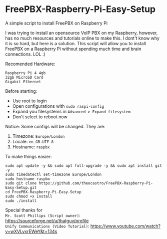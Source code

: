 # FreePBX-Raspberry-Pi-Easy-Setup
A simple script to install FreePBX on Raspberry Pi

 I was trying to install an opensource VoIP PBX on my Raspberry, however, has no much resources and tutorials online to make this. I dont't know why it is so hard, but here is a solution. This script will allow you to install FreePBX on a Raspberry Pi without spending much time and brain connections. LOL :)

 Recomended Hardware:
```
Raspberry Pi 4 4gb
32gb MicroSD Card
Gigabit Ethernet
```


Before starting:
* Use root to login
* Open configurations with ```sudo raspi-config```
* Expand you filesystems in ```Advanced > Expand filesystem```
* Don't select to reboot now


Notice:
Some configs will be changed. They are:
 1. Timezone: ```Europe/London```
 2. Locale: ```en_GB.UTF-8```
 3. Hostname: ```raspbx```


To make things easier:

```
sudo apt update -y && sudo apt full-upgrade -y && sudo apt install git -y
sudo timedatectl set-timezone Europe/London
sudo hostname raspbx
sudo git clone https://github.com/theocastro/FreePBX-Raspberry-Pi-Easy-Setup.git
cd FreePBX-Raspberry-Pi-Easy-Setup
sudo chmod +x install
sudo ./install
```



Special thanks for
<br/>
```Mr. Scott Phillips (Script owner)```: https://sourceforge.net/u/thatguy/profile <br/>
```Unify Communications (Video Tutorial)```: https://www.youtube.com/watch?v=wXVLvxrEWeY&t=134s
